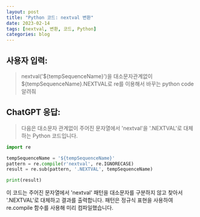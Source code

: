 ```yaml
---
layout: post
title: "Python 코드: nextval 변환"
date: 2023-02-14
tags: [nextval, 변환, 코드, Python]
categories: blog
---
```


## 사용자 입력:
> nextval('${tempSequenceName}')을 대소문자관계없이 ${tempSequenceName}.NEXTVAL로 re를 이용해서 바꾸는 python code 알려줘

## ChatGPT 응답:
> 다음은 대소문자 관계없이 주어진 문자열에서 'nextval'을 '.NEXTVAL'로 대체하는 Python 코드입니다.

```python
import re

tempSequenceName = '${tempSequenceName}'
pattern = re.compile(r'nextval', re.IGNORECASE)
result = re.sub(pattern, '.NEXTVAL', tempSequenceName)

print(result)
```

이 코드는 주어진 문자열에서 'nextval' 패턴을 대소문자를 구분하지 않고 찾아서 '.NEXTVAL'로 대체하고 결과를 출력합니다. 패턴은 정규식 표현을 사용하여 re.compile 함수를 사용해 미리 컴파일했습니다.

